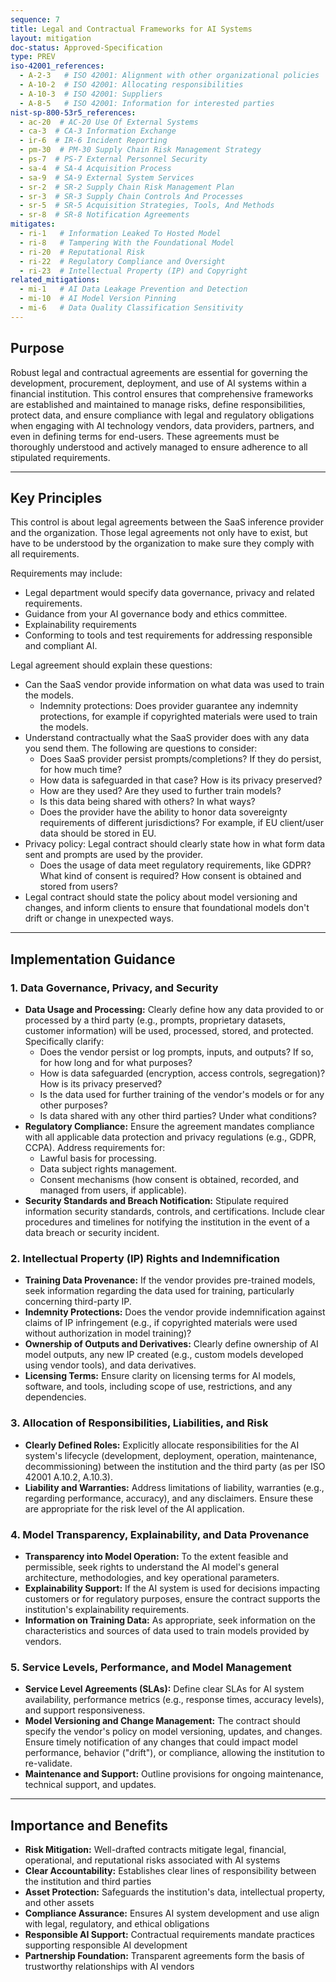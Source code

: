 ```yaml
---
sequence: 7
title: Legal and Contractual Frameworks for AI Systems
layout: mitigation
doc-status: Approved-Specification
type: PREV
iso-42001_references:
  - A-2-3   # ISO 42001: Alignment with other organizational policies
  - A-10-2  # ISO 42001: Allocating responsibilities
  - A-10-3  # ISO 42001: Suppliers
  - A-8-5   # ISO 42001: Information for interested parties
nist-sp-800-53r5_references:
  - ac-20  # AC-20 Use Of External Systems
  - ca-3  # CA-3 Information Exchange
  - ir-6  # IR-6 Incident Reporting
  - pm-30  # PM-30 Supply Chain Risk Management Strategy
  - ps-7  # PS-7 External Personnel Security
  - sa-4  # SA-4 Acquisition Process
  - sa-9  # SA-9 External System Services
  - sr-2  # SR-2 Supply Chain Risk Management Plan
  - sr-3  # SR-3 Supply Chain Controls And Processes
  - sr-5  # SR-5 Acquisition Strategies, Tools, And Methods
  - sr-8  # SR-8 Notification Agreements
mitigates:
  - ri-1   # Information Leaked To Hosted Model
  - ri-8   # Tampering With the Foundational Model
  - ri-20  # Reputational Risk
  - ri-22  # Regulatory Compliance and Oversight
  - ri-23  # Intellectual Property (IP) and Copyright
related_mitigations:
  - mi-1   # AI Data Leakage Prevention and Detection
  - mi-10  # AI Model Version Pinning
  - mi-6   # Data Quality Classification Sensitivity
---
```


## Purpose

Robust legal and contractual agreements are essential for governing the development, procurement, deployment, and use of AI systems within a financial institution. This control ensures that comprehensive frameworks are established and maintained to manage risks, define responsibilities, protect data, and ensure compliance with legal and regulatory obligations when engaging with AI technology vendors, data providers, partners, and even in defining terms for end-users. These agreements must be thoroughly understood and actively managed to ensure adherence to all stipulated requirements.

---

## Key Principles

This control is about legal agreements between the SaaS inference provider and the organization. Those legal agreements not only have to exist, but have to be understood by the organization to make sure they comply with all requirements.

Requirements may include:
- Legal department would specify data governance, privacy and related requirements.
- Guidance from your AI governance body and ethics committee.
- Explainability requirements
- Conforming to tools and test requirements for addressing responsible and compliant AI.

Legal agreement should explain these questions:
- Can the SaaS vendor provide information on what data was used to train the models.
  - Indemnity protections: Does provider guarantee any indemnity protections, for example if copyrighted materials were used to train the models.
- Understand contractually what the SaaS provider does with any data you send them. The following are questions to consider:
  - Does SaaS provider persist prompts/completions? If they do persist, for how much time?
  - How data is safeguarded in that case? How is its privacy preserved?
  - How are they used? Are they used to further train models?
  - Is this data being shared with others? In what ways?
  - Does the provider have the ability to honor data sovereignty requirements of different jurisdictions? For example, if EU client/user data should be stored in EU.
- Privacy policy: Legal contract should clearly state how in what form data sent and prompts are used by the provider.
  - Does the usage of data meet regulatory requirements, like GDPR? What kind of consent is required? How consent is obtained and stored from users?
- Legal contract should state the policy about model versioning and changes, and inform clients to ensure that foundational models don't drift or change in unexpected ways.

---

## Implementation Guidance

### 1. Data Governance, Privacy, and Security
* **Data Usage and Processing:** Clearly define how any data provided to or processed by a third party (e.g., prompts, proprietary datasets, customer information) will be used, processed, stored, and protected. Specifically clarify:
    * Does the vendor persist or log prompts, inputs, and outputs? If so, for how long and for what purposes?
    * How is data safeguarded (encryption, access controls, segregation)? How is its privacy preserved?
    * Is the data used for further training of the vendor's models or for any other purposes?
    * Is data shared with any other third parties? Under what conditions?
* **Regulatory Compliance:** Ensure the agreement mandates compliance with all applicable data protection and privacy regulations (e.g., GDPR, CCPA). Address requirements for:
    * Lawful basis for processing.
    * Data subject rights management.
    * Consent mechanisms (how consent is obtained, recorded, and managed from users, if applicable).
* **Security Standards and Breach Notification:** Stipulate required information security standards, controls, and certifications. Include clear procedures and timelines for notifying the institution in the event of a data breach or security incident.

### 2. Intellectual Property (IP) Rights and Indemnification
* **Training Data Provenance:** If the vendor provides pre-trained models, seek information regarding the data used for training, particularly concerning third-party IP.
* **Indemnity Protections:** Does the vendor provide indemnification against claims of IP infringement (e.g., if copyrighted materials were used without authorization in model training)?
* **Ownership of Outputs and Derivatives:** Clearly define ownership of AI model outputs, any new IP created (e.g., custom models developed using vendor tools), and data derivatives.
* **Licensing Terms:** Ensure clarity on licensing terms for AI models, software, and tools, including scope of use, restrictions, and any dependencies.

### 3. Allocation of Responsibilities, Liabilities, and Risk
* **Clearly Defined Roles:** Explicitly allocate responsibilities for the AI system's lifecycle (development, deployment, operation, maintenance, decommissioning) between the institution and the third party (as per ISO 42001 A.10.2, A.10.3).
* **Liability and Warranties:** Address limitations of liability, warranties (e.g., regarding performance, accuracy), and any disclaimers. Ensure these are appropriate for the risk level of the AI application.

### 4. Model Transparency, Explainability, and Data Provenance
* **Transparency into Model Operation:** To the extent feasible and permissible, seek rights to understand the AI model's general architecture, methodologies, and key operational parameters.
* **Explainability Support:** If the AI system is used for decisions impacting customers or for regulatory purposes, ensure the contract supports the institution's explainability requirements.
* **Information on Training Data:** As appropriate, seek information on the characteristics and sources of data used to train models provided by vendors.

### 5. Service Levels, Performance, and Model Management
* **Service Level Agreements (SLAs):** Define clear SLAs for AI system availability, performance metrics (e.g., response times, accuracy levels), and support responsiveness.
* **Model Versioning and Change Management:** The contract should specify the vendor's policy on model versioning, updates, and changes. Ensure timely notification of any changes that could impact model performance, behavior ("drift"), or compliance, allowing the institution to re-validate.
* **Maintenance and Support:** Outline provisions for ongoing maintenance, technical support, and updates.

---

## Importance and Benefits

* **Risk Mitigation:** Well-drafted contracts mitigate legal, financial, operational, and reputational risks associated with AI systems
* **Clear Accountability:** Establishes clear lines of responsibility between the institution and third parties
* **Asset Protection:** Safeguards the institution's data, intellectual property, and other assets
* **Compliance Assurance:** Ensures AI system development and use align with legal, regulatory, and ethical obligations
* **Responsible AI Support:** Contractual requirements mandate practices supporting responsible AI development
* **Partnership Foundation:** Transparent agreements form the basis of trustworthy relationships with AI vendors
